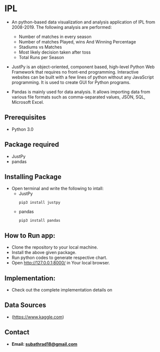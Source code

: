 # IPL
* An python-based data visualization and analysis application of IPL from 2008-2019. The following analysis are performed:
  * Number of matches in every season
  * Number of matches Played, wins And Winning Percentage 
  * Stadiums vs Matches
  * Most likely decision taken after toss
  * Total Runs per Season
 
* JustPy is an object-oriented, component based, high-level Python Web Framework that requires no front-end programming. Interactive websites can be built with a few lines of python without any JavaScript programming. It is used to create GUI for Python programs.
* Pandas is mainly used for data analysis. It allows importing data from various file formats such as comma-separated values, JSON, SQL, Microsoft Excel.

## Prerequisites
* Python 3.0

## Package required
* JustPy
* pandas

## Installing Package
* Open terminal and write the following to intall:
  * JustPy 
    ```
    pip3 install justpy
    ```   
  * pandas
    ```
    pip3 install pandas
    ```   

## How to Run app:
* Clone the repository to your local machine.
* Install the above given package.
* Run python codes to generate respective chart. 
* Open http://127.0.0.1:8000/ in Your local browser.

## Implementation:
* Check out the complete implementation details on []()

## Data Sources
* (https://www.kaggle.com)


## Contact 
* **Email: subathrad18@gmail.com**
